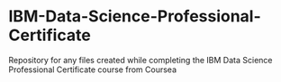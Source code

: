 # IBM-Data-Science-Professional-Certificate
Repository for any files created while completing the IBM Data Science Professional Certificate course from Coursea
